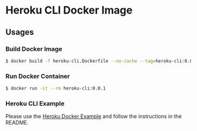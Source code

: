 # Heroku CLI Docker Image

## Usages

### Build Docker Image

```bash
$ docker build -f heroku-cli.Dockerfile --no-cache --tag=heroku-cli:0.0.1 .
```

### Run Docker Container


```bash
$ docker run -it --rm heroku-cli:0.0.1
```

### Heroku CLI Example

Please use the [Heroku Docker Example](https://github.com/leimao/Heroku-Docker-Example) and follow the instructions in the README.

